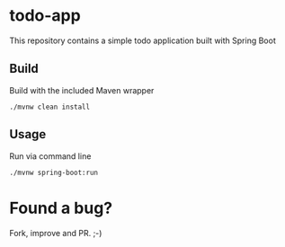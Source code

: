 # todo-app

This repository contains a simple todo application built with Spring Boot

## Build

Build with the included Maven wrapper

    ./mvnw clean install

## Usage

Run via command line

    ./mvnw spring-boot:run

# Found a bug?

Fork, improve and PR. ;-)


